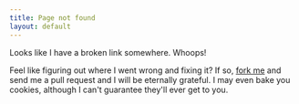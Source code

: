 ```yaml
---
title: Page not found
layout: default
---
```


Looks like I have a broken link somewhere. Whoops!

Feel like figuring out where I went wrong and fixing it? If so, [fork me] and
send me a pull request and I will be eternally grateful. I may even bake you
cookies, although I can't guarantee they'll ever get to you.

[fork me]: https://www.github.com/dellsystem/dellsystem.me
